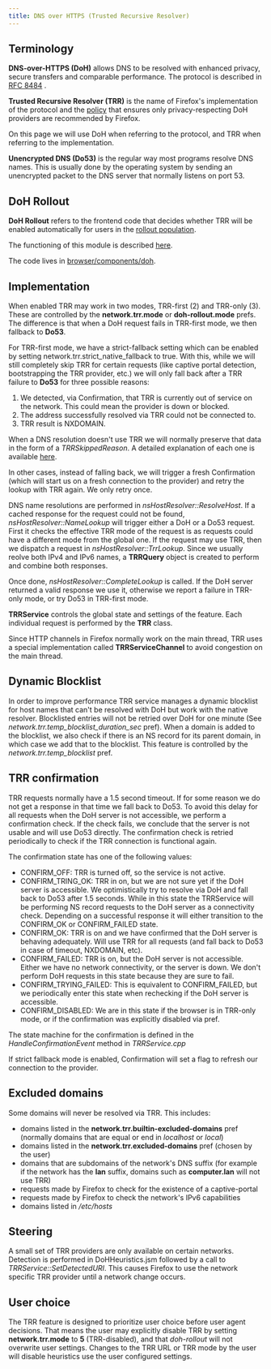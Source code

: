 ```yaml
---
title: DNS over HTTPS (Trusted Recursive Resolver)
---
```


## Terminology

**DNS-over-HTTPS (DoH)** allows DNS to be resolved with enhanced
privacy, secure transfers and comparable performance. The protocol is
described in [RFC 8484](https://tools.ietf.org/html/rfc8484) .

**Trusted Recursive Resolver (TRR)** is the name of Firefox\'s
implementation of the protocol and the
[policy](https://wiki.mozilla.org/Security/DOH-resolver-policy) that
ensures only privacy-respecting DoH providers are recommended by
Firefox.

On this page we will use DoH when referring to the protocol, and TRR
when referring to the implementation.

**Unencrypted DNS (Do53)** is the regular way most programs resolve DNS
names. This is usually done by the operating system by sending an
unencrypted packet to the DNS server that normally listens on port 53.

## DoH Rollout

**DoH Rollout** refers to the frontend code that decides whether TRR
will be enabled automatically for users in the [rollout
population](https://support.mozilla.org/kb/firefox-dns-over-https#w_about-the-us-rollout-of-dns-over-https).

The functioning of this module is described
[here](https://wiki.mozilla.org/Security/DNS_Over_HTTPS).

The code lives in
[browser/components/doh](https://searchfox.org/mozilla-central/source/browser/components/doh).

## Implementation

When enabled TRR may work in two modes, TRR-first (2) and TRR-only (3).
These are controlled by the **network.trr.mode** or **doh-rollout.mode**
prefs. The difference is that when a DoH request fails in TRR-first
mode, we then fallback to **Do53**.

For TRR-first mode, we have a strict-fallback setting which can be
enabled by setting network.trr.strict\_native\_fallback to true. With
this, while we will still completely skip TRR for certain requests (like
captive portal detection, bootstrapping the TRR provider, etc.) we will
only fall back after a TRR failure to **Do53** for three possible
reasons: 
1. We detected, via Confirmation, that TRR is currently out of
service on the network. This could mean the provider is down or blocked.
2. The address successfully resolved via TRR could not be connected to.
3. TRR result is NXDOMAIN.

When a DNS resolution doesn't use TRR we will normally preserve that data in the form of a _TRRSkippedReason_. A detailed explanation of each one is available [here](trr-skip-reasons).

In other cases, instead of falling back, we will trigger a fresh
Confirmation (which will start us on a fresh connection to the provider)
and retry the lookup with TRR again. We only retry once.

DNS name resolutions are performed in _nsHostResolver::ResolveHost_. If a
cached response for the request could not be found,
_nsHostResolver::NameLookup_ will trigger either a DoH or a Do53 request.
First it checks the effective TRR mode of the request is as requests
could have a different mode from the global one. If the request may use
TRR, then we dispatch a request in _nsHostResolver::TrrLookup_. Since we
usually reolve both IPv4 and IPv6 names, a **TRRQuery** object is
created to perform and combine both responses.

Once done, _nsHostResolver::CompleteLookup_ is called. If the DoH server
returned a valid response we use it, otherwise we report a failure in
TRR-only mode, or try Do53 in TRR-first mode.

**TRRService** controls the global state and settings of the feature.
Each individual request is performed by the **TRR** class.

Since HTTP channels in Firefox normally work on the main thread, TRR
uses a special implementation called **TRRServiceChannel** to avoid
congestion on the main thread.

## Dynamic Blocklist

In order to improve performance TRR service manages a dynamic blocklist
for host names that can\'t be resolved with DoH but work with the native
resolver. Blocklisted entries will not be retried over DoH for one
minute (See _network.trr.temp\_blocklist\_duration\_sec_
pref). When a domain is added to the blocklist, we also check if there
is an NS record for its parent domain, in which case we add that to the
blocklist. This feature is controlled by the
_network.trr.temp\_blocklist_ pref.

## TRR confirmation

TRR requests normally have a 1.5 second timeout. If for some reason we
do not get a response in that time we fall back to Do53. To avoid this
delay for all requests when the DoH server is not accessible, we perform
a confirmation check. If the check fails, we conclude that the server is
not usable and will use Do53 directly. The confirmation check is retried
periodically to check if the TRR connection is functional again.

The confirmation state has one of the following values:

-   CONFIRM\_OFF: TRR is turned off, so the service is not active.
-   CONFIRM\_TRING\_OK: TRR in on, but we are not sure yet if the
        DoH server is accessible. We optimistically try to resolve via
        DoH and fall back to Do53 after 1.5 seconds. While in this state
        the TRRService will be performing NS record requests to the DoH
        server as a connectivity check. Depending on a successful
        response it will either transition to the CONFIRM\_OK or
        CONFIRM\_FAILED state.
-   CONFIRM\_OK: TRR is on and we have confirmed that the DoH server
        is behaving adequately. Will use TRR for all requests (and fall
        back to Do53 in case of timeout, NXDOMAIN, etc).
-   CONFIRM\_FAILED: TRR is on, but the DoH server is not
        accessible. Either we have no network connectivity, or the
        server is down. We don\'t perform DoH requests in this state
        because they are sure to fail.
-   CONFIRM\_TRYING\_FAILED: This is equivalent to CONFIRM\_FAILED,
        but we periodically enter this state when rechecking if the DoH
        server is accessible.
-   CONFIRM\_DISABLED: We are in this state if the browser is in
        TRR-only mode, or if the confirmation was explicitly disabled
        via pref.

The state machine for the confirmation is defined in the
_HandleConfirmationEvent_ method in _TRRService.cpp_

If strict fallback mode is enabled, Confirmation will set a flag to
refresh our connection to the provider.

## Excluded domains

Some domains will never be resolved via TRR. This includes:

-   domains listed in the **network.trr.builtin-excluded-domains** pref
(normally domains that are equal or end in *localhost* or *local*)
-   domains listed in the **network.trr.excluded-domains** pref (chosen by the user)
-   domains that are subdomains of the network\'s DNS suffix
(for example if the network has the **lan** suffix, domains such as **computer.lan** will not use TRR)
-   requests made by Firefox to check for the existence of a captive-portal
-   requests made by Firefox to check the network\'s IPv6 capabilities
-   domains listed in _/etc/hosts_

## Steering


A small set of TRR providers are only available on certain networks.
Detection is performed in DoHHeuristics.jsm followed by a call to
_TRRService::SetDetectedURI_. This causes Firefox to use the
network specific TRR provider until a network change occurs.

## User choice

The TRR feature is designed to prioritize user choice before user agent
decisions. That means the user may explicitly disable TRR by setting
**network.trr.mode** to **5** (TRR-disabled), and that
_doh-rollout_ will not overwrite user settings. Changes to
the TRR URL or TRR mode by the user will disable heuristics use the user
configured settings.
